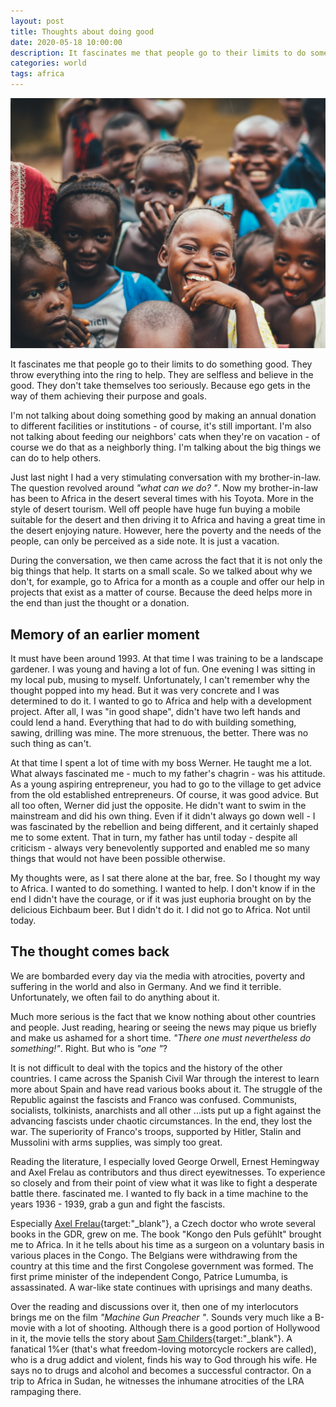 ```yaml
---
layout: post
title: Thoughts about doing good
date: 2020-05-18 10:00:00
description: It fascinates me that people go to their limits to do something good.
categories: world
tags: africa
---
```


<img src="/assets/images/doing-good.jpg" />

It fascinates me that people go to their limits to do something good. They throw everything into the ring to help. They are selfless and believe in the good. They don't take themselves too seriously. Because ego gets in the way of them achieving their purpose and goals. 

I'm not talking about doing something good by making an annual donation to different facilities or institutions - of course, it's still important. I'm also not talking about feeding our neighbors' cats when they're on vacation - of course we do that as a neighborly thing. I'm talking about the big things we can do to help others. 

Just last night I had a very stimulating conversation with my brother-in-law. The question revolved around *"what can we do? "*. Now my brother-in-law has been to Africa in the desert several times with his Toyota. More in the style of desert tourism. Well off people have huge fun buying a mobile suitable for the desert and then driving it to Africa and having a great time in the desert enjoying nature. However, here the poverty and the needs of the people, can only be perceived as a side note. It is just a vacation.

During the conversation, we then came across the fact that it is not only the big things that help. It starts on a small scale. So we talked about why we don't, for example, go to Africa for a month as a couple and offer our help in projects that exist as a matter of course. Because the deed helps more in the end than just the thought or a donation. 

## Memory of an earlier moment

It must have been around 1993. At that time I was training to be a landscape gardener. I was young and having a lot of fun. One evening I was sitting in my local pub, musing to myself. Unfortunately, I can't remember why the thought popped into my head. But it was very concrete and I was determined to do it. I wanted to go to Africa and help with a development project. After all, I was "in good shape", didn't have two left hands and could lend a hand. Everything that had to do with building something, sawing, drilling was mine. The more strenuous, the better. There was no such thing as can't. 

At that time I spent a lot of time with my boss Werner. He taught me a lot. What always fascinated me - much to my father's chagrin - was his attitude. As a young aspiring entrepreneur, you had to go to the village to get advice from the old established entrepreneurs. Of course, it was good advice. But all too often, Werner did just the opposite. He didn't want to swim in the mainstream and did his own thing. Even if it didn't always go down well - I was fascinated by the rebellion and being different, and it certainly shaped me to some extent. That in turn, my father has until today - despite all criticism - always very benevolently supported and enabled me so many things that would not have been possible otherwise. 

My thoughts were, as I sat there alone at the bar, free. So I thought my way to Africa. I wanted to do something. I wanted to help. I don't know if in the end I didn't have the courage, or if it was just euphoria brought on by the delicious Eichbaum beer. But I didn't do it. I did not go to Africa. Not until today.

## The thought comes back

We are bombarded every day via the media with atrocities, poverty and suffering in the world and also in Germany. And we find it terrible. Unfortunately, we often fail to do anything about it. 

Much more serious is the fact that we know nothing about other countries and people. Just reading, hearing or seeing the news may pique us briefly and make us ashamed for a short time. *"There one must nevertheless do something!"*. Right. But who is *"one "*?

It is not difficult to deal with the topics and the history of the other countries. I came across the Spanish Civil War through the interest to learn more about Spain and have read various books about it. The struggle of the Republic against the fascists and Franco was confused. Communists, socialists, tolkinists, anarchists and all other ...ists put up a fight against the advancing fascists under chaotic circumstances. In the end, they lost the war. The superiority of Franco's troops, supported by Hitler, Stalin and Mussolini with arms supplies, was simply too great. 

Reading the literature, I especially loved George Orwell, Ernest Hemingway and Axel Frelau as contributors and thus direct eyewitnesses. To experience so closely and from their point of view what it was like to fight a desperate battle there. fascinated me. I wanted to fly back in a time machine to the years 1936 - 1939, grab a gun and fight the fascists. 

Especially [Axel Frelau](https://de.wikipedia.org/wiki/Axel_Frelau){target:"_blank"}, a Czech doctor who wrote several books in the GDR, grew on me. The book "Kongo den Puls gefühlt" brought me to Africa. In it he tells about his time as a surgeon on a voluntary basis in various places in the Congo. The Belgians were withdrawing from the country at this time and the first Congolese government was formed. The first prime minister of the independent Congo, Patrice Lumumba, is assassinated. A war-like state continues with uprisings and many deaths.

Over the reading and discussions over it, then one of my interlocutors brings me on the film *"Machine Gun Preacher "*. Sounds very much like a B-movie with a lot of shooting. Although there is a good portion of Hollywood in it, the movie tells the story about [Sam Childers](https://www.machinegunpreacher.org/){target:"_blank"}. A fanatical 1%er (that's what freedom-loving motorcycle rockers are called), who is a drug addict and violent, finds his way to God through his wife. He says no to drugs and alcohol and becomes a successful contractor. On a trip to Africa in Sudan, he witnesses the inhumane atrocities of the LRA rampaging there.

